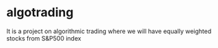 # algotrading
It is a project on algorithmic trading where we will have equally weighted stocks from S&amp;P500 index
